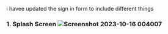 i havee updated the sign in form to include different things 
### 1. Splash Screen ![Screenshot 2023-10-16 004007](https://github.com/Amjadyabroudi128/sign-in-form/assets/61939508/9d25c1ff-f823-41e5-a5b6-85ef85666ac3) ###
